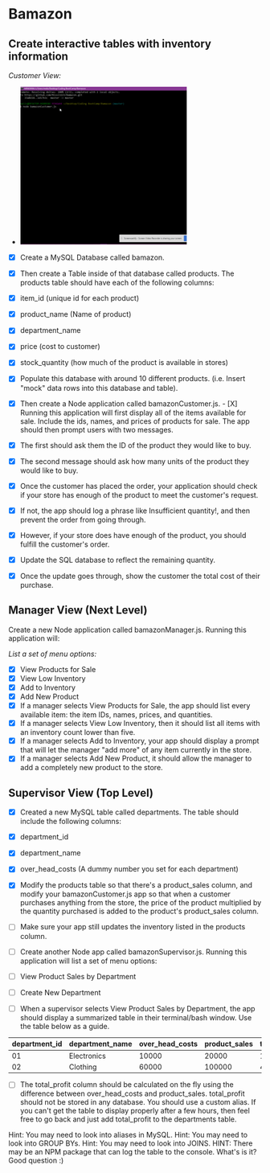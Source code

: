 # Bamazon

## Create interactive tables with inventory information

_Customer View:_

- ![Finished](./images/Bamazon_Demo.gif)

- [X] Create a MySQL Database called bamazon.
- [X] Then create a Table inside of that database called products.
The products table should have each of the following columns:

- [X] item_id (unique id for each product)
- [X] product_name (Name of product)
- [X] department_name
- [X] price (cost to customer)
- [X] stock_quantity (how much of the product is available in stores)

- [X] Populate this database with around 10 different products. (i.e. Insert "mock" data rows into this database and table).
- [X] Then create a Node application called bamazonCustomer.js. - [X] Running this application will first display all of the items available for sale. Include the ids, names, and prices of products for sale.
The app should then prompt users with two messages.

- [X] The first should ask them the ID of the product they would like to buy.
- [X] The second message should ask how many units of the product they would like to buy.

- [X] Once the customer has placed the order, your application should check if your store has enough of the product to meet the customer's request.

- [X] If not, the app should log a phrase like Insufficient quantity!, and then prevent the order from going through.

- [X] However, if your store does have enough of the product, you should fulfill the customer's order.

- [X] Update the SQL database to reflect the remaining quantity.
- [X] Once the update goes through, show the customer the total cost of their purchase.

## Manager View (Next Level)

Create a new Node application called bamazonManager.js. Running this application will:

_List a set of menu options:_

- [X] View Products for Sale
- [X] View Low Inventory
- [X] Add to Inventory
- [X] Add New Product
- [X] If a manager selects View Products for Sale, the app should list every available item: the item IDs, names, prices, and quantities.
- [X] If a manager selects View Low Inventory, then it should list all items with an inventory count lower than five.
- [X] If a manager selects Add to Inventory, your app should display a prompt that will let the manager "add more" of any item currently in the store.
- [X] If a manager selects Add New Product, it should allow the manager to add a completely new product to the store.

## Supervisor View (Top Level)

- [X] Created a new MySQL table called departments. The table should include the following columns:

- [X] department_id
- [X] department_name
- [X] over_head_costs (A dummy number you set for each department)

- [X] Modify the products table so that there's a product_sales column, and modify your bamazonCustomer.js app so that when a customer purchases anything from the store, the price of the product multiplied by the quantity purchased is added to the product's product_sales column.

- [ ] Make sure your app still updates the inventory listed in the products column.

- [ ] Create another Node app called bamazonSupervisor.js. Running this application will list a set of menu options:

- [ ] View Product Sales by Department
- [ ] Create New Department

- [ ] When a supervisor selects View Product Sales by Department, the app should display a summarized table in their terminal/bash window. Use the table below as a guide.

| department_id | department_name | over_head_costs | product_sales | total_profit |
| ------------- | --------------- | --------------- | ------------- | ------------ |
| 01            | Electronics     | 10000           | 20000         | 10000        |
| 02            | Clothing        | 60000           | 100000        | 40000        |

- [ ] The total_profit column should be calculated on the fly using the difference between over_head_costs and product_sales. total_profit should not be stored in any database. You should use a custom alias.
If you can't get the table to display properly after a few hours, then feel free to go back and just add total_profit to the departments table.

Hint: You may need to look into aliases in MySQL.
Hint: You may need to look into GROUP BYs.
Hint: You may need to look into JOINS.
HINT: There may be an NPM package that can log the table to the console. What's is it? Good question :)
